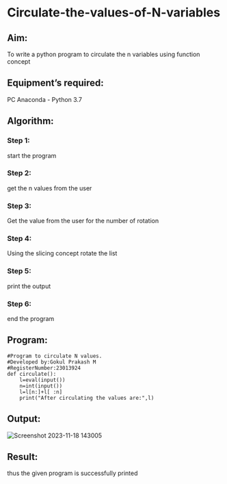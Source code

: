 # Circulate-the-values-of-N-variables
## Aim:
To write a python program to circulate the n variables using function concept
## Equipment’s required:
PC
Anaconda - Python 3.7
## Algorithm: 
### Step 1: 
start the program
### Step 2: 
get the n values from the user
### Step 3: 
Get the value from the user for the number of rotation
### Step 4: 
Using the slicing concept rotate the list

### Step 5: 
print the output
### Step 6: 
end the program
## Program:
```
#Program to circulate N values.
#Developed by:Gokul Prakash M
#RegisterNumber:23013924
def circulate():
    l=eval(input())
    n=int(input())
    l=l[n:]+l[ :n]
    print("After circulating the values are:",l)
```
## Output:
![Screenshot 2023-11-18 143005](https://github.com/gokulprakash23013924/Circulate-the-values-of-N-variables/assets/150231472/d8ef9ce0-a21e-4590-ab4c-3bb694894b79)


## Result:
thus the given program is successfully printed
